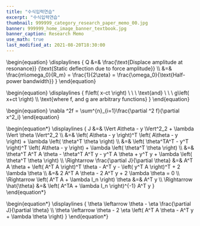 ```yaml
---
title: "수식입력연습"
excerpt: "수식입력연습"
thumbnail: 999999_category_research_paper_memo_00.jpg
banner: 999999_home_image_banner_textbook.jpg
banner_caption: Research Memo
use_math: true
last_modified_at: 2021-08-20T18:30:00
---
```


\begin{equation}
  \displaylines
  {
    Q &=& \frac{\text{Displace amplitude at resonance}}
    {\text{Static deflection due to force amplitude}}
    \\\ &=& \frac{m\omega\_0}{R\_m} = \frac{1}{2\zeta} =
    \frac{\omega\_0}{\text{Half-power bandwidth}}
  }
\end{equation}


\begin{equation}
  \displaylines
  {
    f\left( x-ct \right) \\ \\ \\ \text{and} \\ \\ \\ g\left( x+ct \right)
    \\\ \text{where f, and g are arbitrary functions}
  }
\end{equation}


\begin{equation}
  \nabla ^2f = \sum^{n}\_{i=1}\frac{\partial ^2 f}{\partial x^2\_i}
\end{equation}

\begin{equation\*}
  \displaylines
  {
    J &=& \Vert A\theta - y \Vert^2\_2 + \lambda \Vert \theta \Vert^2\_2
    \\\ &=& \left( A\theta - y \right)^T \left( A\theta - y \right) + \lambda \left( \theta^T \theta \right)
    \\\ &=& \left( \theta^TA^T - y^T \right)^T \left( A\theta - y \right) + \lambda \left( \theta^T \theta \right)
    \\\ &=& \theta^T A^T A \theta - \theta^T A^T y - y^T A \theta + y^T y + \lambda \left( \theta^T \theta \right)
    \\\ \Rightarrow \frac{\partial J}{\partial \theta} &=& A^T A \theta + \left( A^T A \right)^T \theta - A^T y - \left( y^T A \right)^T + 2 \lambda \theta
    \\\ &=& 2 A^T A \theta - 2 A^T y + 2 \lambda \theta = 0
    \\\ \Rightarrow \left( A^T A + \lambda I\_n \right) \theta &=& A^T y
    \\\ \Rightarrow \hat{\theta} &=& \left( A^TA + \lambda I\_n \right)^{-1} A^T y
  }
\end{equation\*}


\begin{equation\*}
  \displaylines
  {
    \theta \leftarrow \theta - \eta \frac{\partial J}{\partial \theta}
    \\\ \theta \leftarrow \theta - 2 \eta \left( A^T A \theta - A^T y + \lambda \theta \right)
  }
\end{equation\*}
